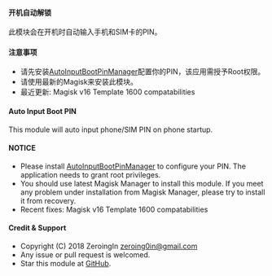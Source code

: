 #### 开机自动解锁

此模块会在开机时自动输入手机和SIM卡的PIN。

#### 注意事项

* 请先安装[AutoInputBootPinManager](https://github.com/ZeroingIn/AutoInputBootPinManager)配置你的PIN，该应用需授予Root权限。
* 请使用最新的Magisk来安装此模块。
* 最近更新:
Magisk v16 Template 1600 compatabilities

#### Auto Input Boot PIN

This module will auto input phone/SIM PIN on phone startup.

#### NOTICE

* Please install [AutoInputBootPinManager](https://github.com/ZeroingIn/AutoInputBootPinManager) to configure your PIN. The application needs to grant root privileges.
* You should use latest Magisk Manager to install this module. If you meet any problem under installation from Magisk Manager, please try to install it from recovery.
* Recent fixes:
Magisk v16 Template 1600 compatabilities

#### Credit & Support

* Copyright (C) 2018 ZeroingIn <zeroing0in@gmail.com>
* Any issue or pull request is welcomed.
* Star this module at [GitHub](https://github.com/ZeroingIn/AutoInputBootPin).
